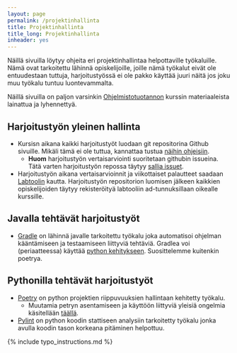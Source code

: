 ```yaml
---
layout: page
permalink: /projektinhallinta
title: Projektinhallinta
title_long: Projektinhallinta
inheader: yes
---
```


Näillä sivuilla löytyy ohjeita eri projektinhallintaa helpottaville työkaluille. 
Nämä ovat tarkoitettu lähinnä opiskelijoille, joille nämä työkalut eivät ole entuudestaan 
tuttuja, harjoitustyössä ei ole pakko käyttää juuri näitä jos joku muu työkalu tuntuu luontevammalta. 

Näillä sivuilla on paljon varsinkin [Ohjelmistotuotannon](https://ohjelmistotuotanto-hy.github.io/) kurssin materiaaleista lainattua ja lyhennettyä.

## Harjoitustyön yleinen hallinta
- Kursisn aikana kaikki harjoitustyöt luodaan git repositorina Github sivuille. Mikäli tämä ei ole tuttua, kannattaa tustua [näihin ohjeisiin](/git). 
  - **Huom** harjoitustyön vertaisarviointi suoritetaan githubin issueina. Tätä varten harjoitustyön repossa täytyy [sallia issuet](/git#issuiden-salliminen).
- Harjoitustyön aikana vertaisarvioinnit ja viikottaiset palautteet saadaan [Labtoolin](https://study.cs.helsinki.fi/labtool/) kautta. Harjoitustyön repositorion luomisen jälkeen kaikkien opiskelijoiden täytyy rekisteröityä labtooliin ad-tunnuksillaan oikealle kurssille. 

## Javalla tehtävät harjoitustyöt
- [Gradle](/gradle/) on lähinnä javalle tarkoitettu työkalu joka automatisoi ohjelman kääntämiseen ja testaamiseen liittyviä tehtäviä. Gradlea voi (periaatteessa) käyttää [python kehitykseen](https://github.com/PrzemyslawSwiderski/python-gradle-plugin). Suosittelemme kuitenkin poetrya. 

## Pythonilla tehtävät harjoitustyöt
- [Poetry](/poetry) on python projektien riippuvuuksien hallintaan kehitetty työkalu.
    - Muutamia petryn asentamiseen ja käyttöön liittyviä yleisiä ongelmia käsitellään [täällä](/ongelmia).
- [Pylint](/pylint) on python koodin stattiseen analysiin tarkoitetty työkalu jonka avulla koodin tason korkeana pitäminen helpottuu. 

{% include typo_instructions.md %}

